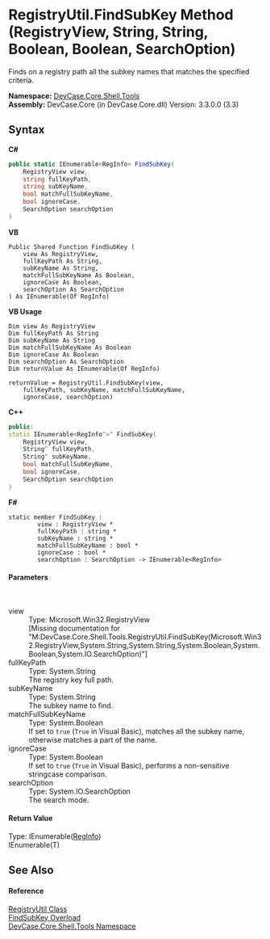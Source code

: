 # RegistryUtil.FindSubKey Method (RegistryView, String, String, Boolean, Boolean, SearchOption)
 

Finds on a registry path all the subkey names that matches the specified criteria.

**Namespace:**&nbsp;<a href="N_DevCase_Core_Shell_Tools">DevCase.Core.Shell.Tools</a><br />**Assembly:**&nbsp;DevCase.Core (in DevCase.Core.dll) Version: 3.3.0.0 (3.3)

## Syntax

**C#**<br />
``` C#
public static IEnumerable<RegInfo> FindSubKey(
	RegistryView view,
	string fullKeyPath,
	string subKeyName,
	bool matchFullSubKeyName,
	bool ignoreCase,
	SearchOption searchOption
)
```

**VB**<br />
``` VB
Public Shared Function FindSubKey ( 
	view As RegistryView,
	fullKeyPath As String,
	subKeyName As String,
	matchFullSubKeyName As Boolean,
	ignoreCase As Boolean,
	searchOption As SearchOption
) As IEnumerable(Of RegInfo)
```

**VB Usage**<br />
``` VB Usage
Dim view As RegistryView
Dim fullKeyPath As String
Dim subKeyName As String
Dim matchFullSubKeyName As Boolean
Dim ignoreCase As Boolean
Dim searchOption As SearchOption
Dim returnValue As IEnumerable(Of RegInfo)

returnValue = RegistryUtil.FindSubKey(view, 
	fullKeyPath, subKeyName, matchFullSubKeyName, 
	ignoreCase, searchOption)
```

**C++**<br />
``` C++
public:
static IEnumerable<RegInfo^>^ FindSubKey(
	RegistryView view, 
	String^ fullKeyPath, 
	String^ subKeyName, 
	bool matchFullSubKeyName, 
	bool ignoreCase, 
	SearchOption searchOption
)
```

**F#**<br />
``` F#
static member FindSubKey : 
        view : RegistryView * 
        fullKeyPath : string * 
        subKeyName : string * 
        matchFullSubKeyName : bool * 
        ignoreCase : bool * 
        searchOption : SearchOption -> IEnumerable<RegInfo> 

```


#### Parameters
&nbsp;<dl><dt>view</dt><dd>Type: Microsoft.Win32.RegistryView<br />\[Missing <param name="view"/> documentation for "M:DevCase.Core.Shell.Tools.RegistryUtil.FindSubKey(Microsoft.Win32.RegistryView,System.String,System.String,System.Boolean,System.Boolean,System.IO.SearchOption)"\]</dd><dt>fullKeyPath</dt><dd>Type: System.String<br />The registry key full path.</dd><dt>subKeyName</dt><dd>Type: System.String<br />The subkey name to find.</dd><dt>matchFullSubKeyName</dt><dd>Type: System.Boolean<br />If set to `true` (`True` in Visual Basic), matches all the subkey name, otherwise matches a part of the name.</dd><dt>ignoreCase</dt><dd>Type: System.Boolean<br />If set to `true` (`True` in Visual Basic), performs a non-sensitive stringcase comparison.</dd><dt>searchOption</dt><dd>Type: System.IO.SearchOption<br />The search mode.</dd></dl>

#### Return Value
Type: IEnumerable(<a href="T_DevCase_Core_Shell_RegInfo">RegInfo</a>)<br />IEnumerable(T)

## See Also


#### Reference
<a href="T_DevCase_Core_Shell_Tools_RegistryUtil">RegistryUtil Class</a><br /><a href="Overload_DevCase_Core_Shell_Tools_RegistryUtil_FindSubKey">FindSubKey Overload</a><br /><a href="N_DevCase_Core_Shell_Tools">DevCase.Core.Shell.Tools Namespace</a><br />